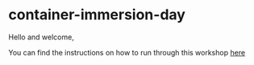 # container-immersion-day

Hello and welcome,

You can find the instructions on how to run through this workshop [here](https://d3efnvbg4nm3f1.cloudfront.net/)
